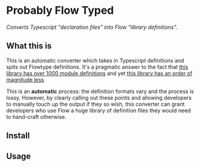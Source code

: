 # Probably Flow Typed
*Converts Typescript "declaration files" into Flow "library definitions".*

## What this is
This is an automatic converter which takes in Typescript definitions and spits out Flowtype definitions. It's a pragmatic answer to the fact that [this library has over 1000 module definitions](https://github.com/DefinitelyTyped/DefinitelyTyped) and yet [this library has an order of magnitude less](https://github.com/flowtype/flow-typed).

This is an **automatic** process: the definition formats vary and the process is lossy. However, by clearly calling out these points and allowing developers to manually touch up the output if they so wish, this converter can grant developers who use Flow a huge library of definition files they would need to hand-craft otherwise.

## Install

## Usage

